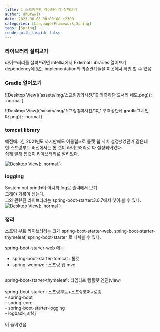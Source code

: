 ```yaml
---
title: 1.스프링부트 라이브러리 살펴보기
author: dh0rwwit
date: 2023-06-03 00:00:00 +2300
categories: [Language/Framework,Spring]
tags: [Spring]
render_with_liquid: false
---
```


### 라이브러리 살펴보기
라이브러리를 살펴보려면 intelliJ에서 External Libraries 열어보기 <br>
dependency에 있는 implementation의 의존관계들을 이곳에서 확인 할 수 있음


### Gradle 열어보기
![Desktop View](/assets/img/스프링강의사진/10 좌측하단 모서리 네모.png){: .normal }

![Desktop View](/assets/img/스프링강의사진/10_1 우측상단에 gradle표시된다.png){: .normal }


### tomcat library
예전에...한 2021년도 까지만해도 이클립스로 톰캣 웹 서버 설정했었던거 같은데 <br>
현 스프링부트 버전에서는 톰 캣이 라이브러리로 다 설정되어있다. <br>
쉽게 말해 톰캣이 라이브러리로 깔려있다.

![Desktop View](/assets/img/스프링강의사진/10_2.png){: .normal }

### logging
System.out.println이 아니라 log로 출력해서 보기<br>
그래야 기록이 남는다.<br>
그와 관련된 라이브러리는 spring-boot-starter:3.0.7에서 찾아 볼 수 있다.
![Desktop View](/assets/img/스프링강의사진/12.png){: .normal }

### 정리
스프링 부트 라이브러리는 크게 spring-boot-starter-web, spring-boot-starter-thymeleaf, spring-boot-starter 로 나눠볼 수 있다. <br>

spring-boot-starter-web 에는 <br>
- spring-boot-starter-tomcat : 톰캣 <br>
- spring-webmvc : 스프링 웹 mvc <br>
<br>
spring-boot-starter-thymeleaf : 타임리프 템플릿 엔진(view)<br>
<br>
spring-boot-starter : 스프링부트+스프링코어+로킹<br>
- spring-boot <br>
  - spring-core <br>
- spring-boot-starter-logging <br>
  - logback, slf4j <br>
<br>
이 들어있음.